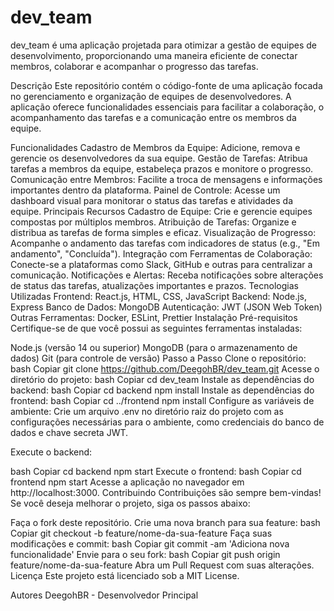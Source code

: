 # dev_team
dev_team é uma aplicação projetada para otimizar a gestão de equipes de desenvolvimento, proporcionando uma maneira eficiente de conectar membros, colaborar e acompanhar o progresso das tarefas.

Descrição
Este repositório contém o código-fonte de uma aplicação focada no gerenciamento e organização de equipes de desenvolvedores. A aplicação oferece funcionalidades essenciais para facilitar a colaboração, o acompanhamento das tarefas e a comunicação entre os membros da equipe.

Funcionalidades
Cadastro de Membros da Equipe: Adicione, remova e gerencie os desenvolvedores da sua equipe.
Gestão de Tarefas: Atribua tarefas a membros da equipe, estabeleça prazos e monitore o progresso.
Comunicação entre Membros: Facilite a troca de mensagens e informações importantes dentro da plataforma.
Painel de Controle: Acesse um dashboard visual para monitorar o status das tarefas e atividades da equipe.
Principais Recursos
Cadastro de Equipe: Crie e gerencie equipes compostas por múltiplos membros.
Atribuição de Tarefas: Organize e distribua as tarefas de forma simples e eficaz.
Visualização de Progresso: Acompanhe o andamento das tarefas com indicadores de status (e.g., "Em andamento", "Concluída").
Integração com Ferramentas de Colaboração: Conecte-se a plataformas como Slack, GitHub e outras para centralizar a comunicação.
Notificações e Alertas: Receba notificações sobre alterações de status das tarefas, atualizações importantes e prazos.
Tecnologias Utilizadas
Frontend: React.js, HTML, CSS, JavaScript
Backend: Node.js, Express
Banco de Dados: MongoDB
Autenticação: JWT (JSON Web Token)
Outras Ferramentas: Docker, ESLint, Prettier
Instalação
Pré-requisitos
Certifique-se de que você possui as seguintes ferramentas instaladas:

Node.js (versão 14 ou superior)
MongoDB (para o armazenamento de dados)
Git (para controle de versão)
Passo a Passo
Clone o repositório:
bash
Copiar
git clone https://github.com/DeegohBR/dev_team.git
Acesse o diretório do projeto:
bash
Copiar
cd dev_team
Instale as dependências do backend:
bash
Copiar
cd backend
npm install
Instale as dependências do frontend:
bash
Copiar
cd ../frontend
npm install
Configure as variáveis de ambiente: Crie um arquivo .env no diretório raiz do projeto com as configurações necessárias para o ambiente, como credenciais do banco de dados e chave secreta JWT.

Execute o backend:

bash
Copiar
cd backend
npm start
Execute o frontend:
bash
Copiar
cd frontend
npm start
Acesse a aplicação no navegador em http://localhost:3000.
Contribuindo
Contribuições são sempre bem-vindas! Se você deseja melhorar o projeto, siga os passos abaixo:

Faça o fork deste repositório.
Crie uma nova branch para sua feature:
bash
Copiar
git checkout -b feature/nome-da-sua-feature
Faça suas modificações e commit:
bash
Copiar
git commit -am 'Adiciona nova funcionalidade'
Envie para o seu fork:
bash
Copiar
git push origin feature/nome-da-sua-feature
Abra um Pull Request com suas alterações.
Licença
Este projeto está licenciado sob a MIT License.

Autores
DeegohBR - Desenvolvedor Principal
